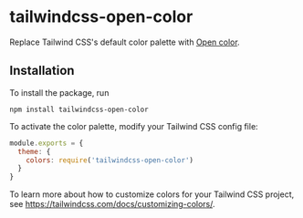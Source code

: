 # tailwindcss-open-color

Replace Tailwind CSS's default color palette with [Open color](https://yeun.github.io/open-color/).

## Installation

To install the package, run

    npm install tailwindcss-open-color

To activate the color palette, modify your Tailwind CSS config file:

```javascript
module.exports = {
  theme: {
    colors: require('tailwindcss-open-color')
  }
}
```

To learn more about how to customize colors for your Tailwind CSS project, see https://tailwindcss.com/docs/customizing-colors/.
